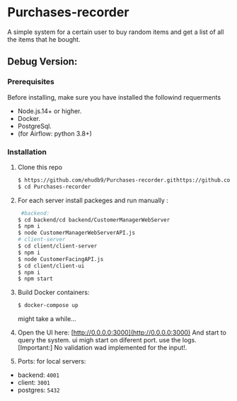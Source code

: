 # Purchases-recorder
 A simple system for a certain user to buy random items and get a list of all the items that he bought.

## Debug Version:

### Prerequisites

Before installing, make sure you have installed the followind requerments
- Node.js.14+ or higher.
- Docker.
- PostgreSql.
- (for Airflow: python 3.8+)

### Installation

1. Clone this repo
   ```sh
   $ https://github.com/ehudb9/Purchases-recorder.githttps://github.com/ehudb9/Purchases-recorder.git
   $ cd Purchases-recorder
   ```
2. For each server install packeges  and run manually :
   ```sh
    #backend:
   $ cd backend/cd backend/CustomerManagerWebServer
   $ npm i
   $ node CustomerManagerWebServerAPI.js 
   # client-server
   $ cd client/client-server 
   $ npm i
   $ node CustomerFacingAPI.js
   $ cd client/client-ui
   $ npm i
   $ npm start

3. Build Docker containers:
   ```sh
   $ docker-compose up
   ```
   might take a while...

4. Open the UI here:  [http://0.0.0.0:3000](http://0.0.0.0:3000)
   And start to query the system. ui migh start on diferent port. use the logs.
   <br /> [Important:] No validation wad implemented for the input!.

5. Ports: for local servers: 
  - backend: `4001` 
  - client: `3001`
  - postgres: `5432`
